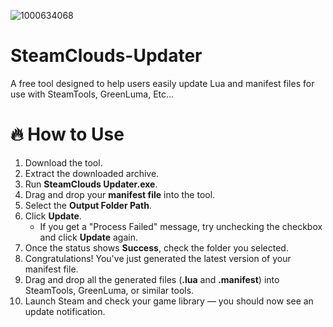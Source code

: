 ![1000634068](https://github.com/user-attachments/assets/2782ea3b-d64c-4020-b03f-10690e806be4)
# SteamClouds-Updater
A free tool designed to help users easily update Lua and manifest files for use with SteamTools, GreenLuma, Etc...

# **🔥 How to Use**

1. Download the tool.
2. Extract the downloaded archive.
3. Run **SteamClouds Updater.exe**.
4. Drag and drop your **manifest file** into the tool.
5. Select the **Output Folder Path**.
6. Click **Update**.
   * If you get a "Process Failed" message, try unchecking the checkbox and click **Update** again.
7. Once the status shows **Success**, check the folder you selected.
8. Congratulations! You've just generated the latest version of your manifest file.
9. Drag and drop all the generated files (**.lua** and **.manifest**) into SteamTools, GreenLuma, or similar tools.
10. Launch Steam and check your game library — you should now see an update notification.
